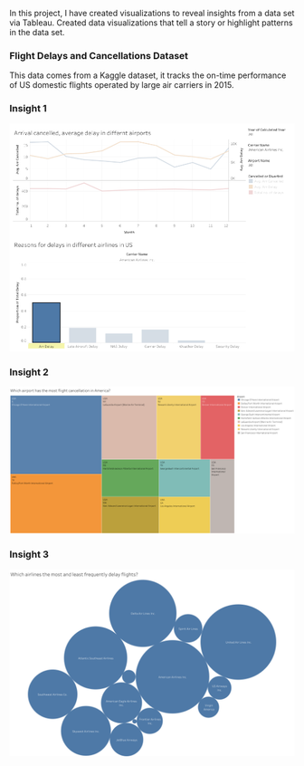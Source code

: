 In this project, I have created visualizations to reveal insights from a data set via Tableau. Created data visualizations that tell a story or highlight patterns in the data set. 
### Flight Delays and Cancellations Dataset
This data comes from a Kaggle dataset, it tracks the on-time performance of US domestic flights operated by large air carriers in 2015. 
### Insight 1
![](https://github.com/IreneYPCheung/Udacity_DFND/blob/master/Project_4_Build%20Data%20Dashboards/Dashboard%20Insight_1.png)
### Insight 2
![](https://github.com/IreneYPCheung/Udacity_DFND/blob/master/Project_4_Build%20Data%20Dashboards/Dashboard_Insight2_airport_cancel.png)
### Insight 3
![](https://github.com/IreneYPCheung/Udacity_DFND/blob/master/Project_4_Build%20Data%20Dashboards/Dashboard_Insight_3_airline_cancel.png)
